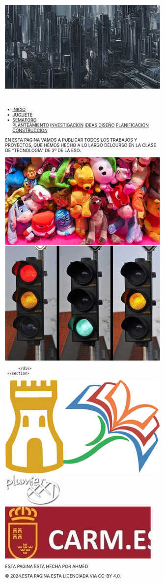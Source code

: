 <!DOCTYPE html>
<html>
<head>
<link rel="stylesheet" href="estilos.css">
<title>pagina ahmed</title>

</head>
<body>

   <header>
    <img src="imagenes/cabecera.jpg" alt="cabecera de la pagina">
</header>
<nav>
     <ul>
          <li><a href="index.html.html">INICIO</a></li>
          <li><a href="juguete.html.html">JUGUETE</a></li>
          <li class="dropdown">
            <a href="semaforo.html.html" class="dropbtn">SEMAFORO</a>
            <div class="dropdown-content">
               <a href="semaforo_planteamiento.html">PLANTEAMIENTO</a>
               <a href="semaforo_investigacion.html">INVESTIGACION</a>
              <a href="semaforo_ideacion.html.html">IDEAS</a>
              <a href="semaforo memoria.html.html">DISEÑO</a>
              <a href="semaforo_planificacion.html.html">PLANIFICACIÓN</a>
              <a href="semaforo_construccion.html">CONSTRUCCION</a>
     </div>
           </li>
          </ul>
            
     
        
     
     

</nav>
<article>
     <section>
          <div>
              <p>EN ESTA PAGINA VAMOS A PUBLICAR TODOS LOS TRABAJOS Y PROYECTOS,
             QUE HEMOS HECHO A LO LARGO DELCURSO EN LA CLASE DE "TECNOLOGÍA"
             DE 3º DE LA ESO.
               </p>
              <a href="juguete.html"> <img src="imagenes/juguetesp.jpg" alt="Proyecto juguete"></a>
              <a href="semaforo.html"> <img src="imagenes/semaforov.jpg" alt="Proyecto juguete"></a>
              
          </div>
     </section>
</article>
<aside>
     <div>
          <a href="https://ieslaflorida.murciaeduca.es/"> <img src="imagenes/logoicono.png" alt="IES LA FLORIDA"></a> 
          <a href="https://mirador.murciaeduca.es/mirador/"> <img src="imagenes/logom.png" alt="PAGINA MIRADOR"></a> 
          <a href="https://www.carm.es/web/pagina?IDCONTENIDO=1&IDTIPO=180"> <img src="imagenes/carm.jpg" alt="PAGINA CARM"></a>
     </div>
</aside>
     <footer>
<div>
      <p>ESTA PAGINA ESTA HECHA POR AHMED</p>
      <P>© 2024.ESTA PAGINA ESTA LICENCIADA VIA CC-BY 4.0.</P> 
</div>
    
</footer>
</body>
</html>
